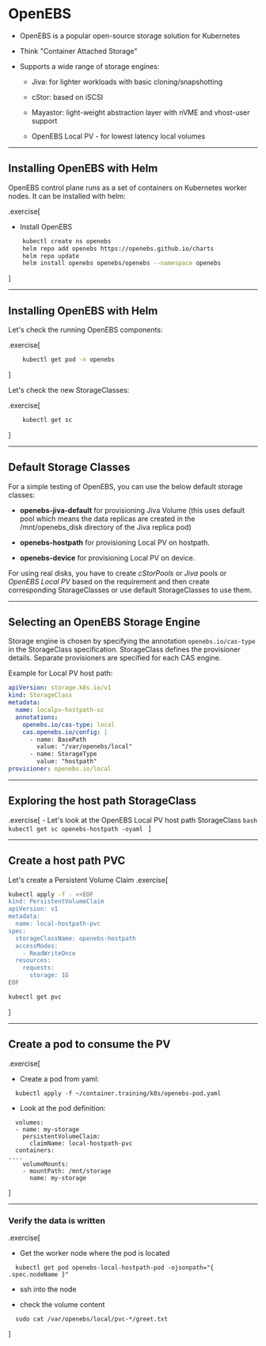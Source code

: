 # OpenEBS 

 - OpenEBS is a popular open-source storage solution for Kubernetes

 - Think "Container Attached Storage"

 - Supports a wide range of storage engines:
   - Jiva: for lighter workloads with basic cloning/snapshotting

   - cStor: based on iSCSI

   - Mayastor: light-weight abstraction layer with nVME and vhost-user support

   - OpenEBS Local PV - for lowest latency local volumes

---
## Installing OpenEBS with Helm

OpenEBS control plane runs as a set of containers on Kubernetes worker nodes. 
It can be installed with helm:

.exercise[

  - Install OpenEBS
```bash  
    kubectl create ns openebs
    helm repo add openebs https://openebs.github.io/charts
    helm repo update
    helm install openebs openebs/openebs --namespace openebs
```
]

---

## Installing OpenEBS with Helm

Let's check the running OpenEBS components:

.exercise[
```bash  
    kubectl get pod -n openebs
```
]

Let's check the new StorageClasses:

.exercise[
```bash  
    kubectl get sc
```
]

---

## Default Storage Classes 

For a simple testing of OpenEBS, you can use the below default storage classes:

 - **openebs-jiva-default** for provisioning Jiva Volume (this uses default pool which means the data replicas are created in the /mnt/openebs_disk directory of the Jiva replica pod)

 - **openebs-hostpath** for provisioning Local PV on hostpath.

 - **openebs-device** for provisioning Local PV on device.

For using real disks, you have to create *cStorPools* or *Jiva* pools or *OpenEBS Local PV* based on the requirement and then create corresponding StorageClasses or use default StorageClasses to use them.

---

## Selecting an OpenEBS Storage Engine

Storage engine is chosen by specifying the annotation `openebs.io/cas-type` in the StorageClass specification. StorageClass defines the provisioner details. Separate provisioners are specified for each CAS engine.

Example for Local PV host path:

```yaml
apiVersion: storage.k8s.io/v1
kind: StorageClass
metadata:
  name: localpv-hostpath-sc
  annotations:
    openebs.io/cas-type: local
    cas.openebs.io/config: |
      - name: BasePath
        value: "/var/openebs/local"
      - name: StorageType
        value: "hostpath"
provisioner: openebs.io/local
```

---

## Exploring the host path StorageClass

.exercise[
    - Let's look at the OpenEBS Local PV host path StorageClass
    ```bash
    kubectl get sc openebs-hostpath -oyaml
    ``` 
]

---

##  Create a host path PVC
Let's create a Persistent Volume Claim
.exercise[
```bash
kubectl apply -f - <<EOF
kind: PersistentVolumeClaim
apiVersion: v1
metadata:
  name: local-hostpath-pvc
spec:
  storageClassName: openebs-hostpath
  accessModes:
    - ReadWriteOnce
  resources:
    requests:
      storage: 1G
EOF

kubectl get pvc
```
]

---
## Create a pod to consume the PV

.exercise[
- Create a pod from yaml:

```
  kubectl apply -f ~/container.training/k8s/openebs-pod.yaml
```

- Look at the pod definition:
```
  volumes:
  - name: my-storage
    persistentVolumeClaim:
      claimName: local-hostpath-pvc
  containers:
....  
    volumeMounts:
    - mountPath: /mnt/storage
      name: my-storage
```
]

---
### Verify the data is written

.exercise[
 - Get the worker node where the pod is located

```
  kubectl get pod openebs-local-hostpath-pod -ojsonpath="{ .spec.nodeName }"
```
- ssh into the node

- check the volume content

```
  sudo cat /var/openebs/local/pvc-*/greet.txt
```
]